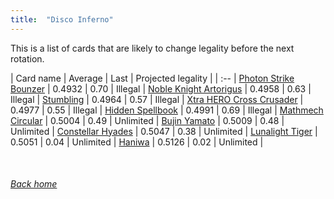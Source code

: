 ```yaml
---
title:  "Disco Inferno"
---
```


This is a list of cards that are likely to change legality before the next rotation.

| Card name | Average | Last | Projected legality |
| :-- |
[Photon Strike Bounzer](https://db.ygoprodeck.com/card/?search=Photon%20Strike%20Bounzer) | 0.4932 | 0.70 | Illegal |
[Noble Knight Artorigus](https://db.ygoprodeck.com/card/?search=Noble%20Knight%20Artorigus) | 0.4958 | 0.63 | Illegal |
[Stumbling](https://db.ygoprodeck.com/card/?search=Stumbling) | 0.4964 | 0.57 | Illegal |
[Xtra HERO Cross Crusader](https://db.ygoprodeck.com/card/?search=Xtra%20HERO%20Cross%20Crusader) | 0.4977 | 0.55 | Illegal |
[Hidden Spellbook](https://db.ygoprodeck.com/card/?search=Hidden%20Spellbook) | 0.4991 | 0.69 | Illegal |
[Mathmech Circular](https://db.ygoprodeck.com/card/?search=Mathmech%20Circular) | 0.5004 | 0.49 | Unlimited |
[Bujin Yamato](https://db.ygoprodeck.com/card/?search=Bujin%20Yamato) | 0.5009 | 0.48 | Unlimited |
[Constellar Hyades](https://db.ygoprodeck.com/card/?search=Constellar%20Hyades) | 0.5047 | 0.38 | Unlimited |
[Lunalight Tiger](https://db.ygoprodeck.com/card/?search=Lunalight%20Tiger) | 0.5051 | 0.04 | Unlimited |
[Haniwa](https://db.ygoprodeck.com/card/?search=Haniwa) | 0.5126 | 0.02 | Unlimited |

<br>

###### [Back home](index)
